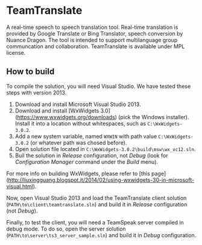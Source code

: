 TeamTranslate
========================
A real-time speech to speech translation tool. Real-time translation is provided by Google Translate or Bing Translator, speech conversion by Nuance Dragon.
The tool is intended to support multilanguage group communcation and collaboration. TeamTranslate is available under MPL license.

How to build
------------------------
To compile the solution, you will need Visual Studio. We have tested these steps with version 2013.

1. Download and install Microsoft Visual Studio 2013.
2. Download and install [WxWidgets 3.0] (https://www.wxwidgets.org/downloads) (pick the Windows installer). Install it into a location without whitespaces, such as `C:\WxWidgets-3.0.2`.
3. Add a new system variable, named `WXWIN` with path value `C:\WxWidgets-3.0.2` (or whatever path was chosed before).
4. Open solution file located in `C:\WxWidgets-3.0.2\build\msw\wx_vc12.sln`.
5. Buil the solution in _*Release*_ configuration, not _Debug_ (look for _*Configuration Manager*_ command under the _*Build*_ menu).

For more info on building WxWidgets, please refer to [this page] (http://liuxingguang.blogspot.it/2014/02/using-wxwidgets-30-in-microsoft-visual.html).

Now, open Visual Studio 2013 and load the TeamTranslate client solution (`PATH\to\client\teamtranslate.sln`) and build it in _Release_ configuration (not _Debug_).

Finally, to test the client, you will need a TeamSpeak server compiled in debug mode. To do so, open the server solution (`PATH\to\server\ts3_server_sample.sln`) and build it in _Debug_ configuration.
